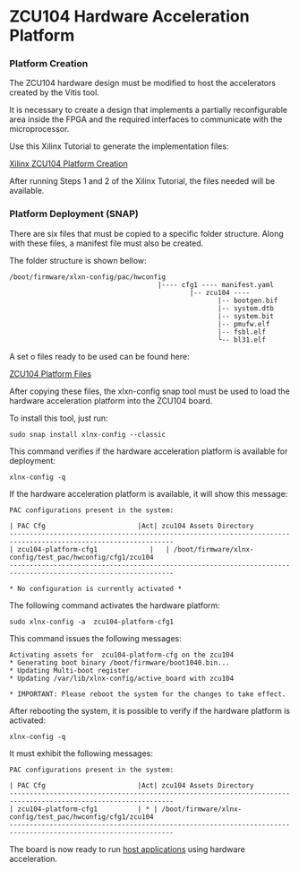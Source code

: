 # **ZCU104 Hardware Acceleration Platform** 



### Platform Creation ###


The ZCU104 hardware design must be modified to host the accelerators created by the Vitis tool.

It is necessary to create a design that implements a partially reconfigurable area inside the FPGA and the required interfaces to communicate with the microprocessor. 

Use this Xilinx Tutorial to generate the implementation files:

[Xilinx ZCU104 Platform Creation](https://xilinx.github.io/Vitis-Tutorials/2022-1/build/html/docs/Vitis_Platform_Creation/Design_Tutorials/02-Edge-AI-ZCU104/README.html)

After running Steps 1 and 2 of the Xilinx Tutorial, the files needed will be available. 


### Platform Deployment (SNAP) ###
There are six files that must be copied to a specific folder structure. Along with these files, a manifest file must also be created.

The folder structure is shown bellow:

```
/boot/firmware/xlxn-config/pac/hwconfig 
                                     |---- cfg1 ---- manifest.yaml
                                             |-- zcu104 ---- 
                                                    |-- bootgen.bif
                                                    |-- system.dtb
                                                    |-- system.bit
                                                    |-- pmufw.elf
                                                    |-- fsbl.elf
                                                    └-- bl31.elf
```         

A set o files ready to be used can be found here:

[ZCU104 Platform Files](https://drive.google.com/drive/folders/15MmE8C17n_ZY8ACJh5jjW4K7eWNIAx8c?usp=share_link)


After copying these files, the xlxn-config snap tool must be used to load the hardware acceleration platform into the ZCU104 board.

To install this tool, just run:

```
sudo snap install xlnx-config --classic
```

This command verifies if the hardware acceleration platform is available for deployment:

```
xlnx-config -q
```

If the hardware acceleration platform is available, it will show this message:

```
PAC configurations present in the system:

| PAC Cfg                       |Act| zcu104 Assets Directory
---------------------------------------------------------------------------------------------------------------
| zcu104-platform-cfg1             |   | /boot/firmware/xlnx-config/test_pac/hwconfig/cfg1/zcu104
---------------------------------------------------------------------------------------------------------------

* No configuration is currently activated *
```

The following command activates the hardware platform:

```
sudo xlnx-config -a  zcu104-platform-cfg1
```

This command issues the following messages:

```
Activating assets for  zcu104-platform-cfg on the zcu104
* Generating boot binary /boot/firmware/boot1040.bin...
* Updating Multi-boot register
* Updating /var/lib/xlnx-config/active_board with zcu104

* IMPORTANT: Please reboot the system for the changes to take effect.
```

After rebooting the system, it is possible to verify if the hardware platform is activated:

```
xlnx-config -q
```

It must exhibit the following messages:
```
PAC configurations present in the system:

| PAC Cfg                       |Act| zcu104 Assets Directory
---------------------------------------------------------------------------------------------------------------
| zcu104-platform-cfg1          | * | /boot/firmware/xlnx-config/test_pac/hwconfig/cfg1/zcu104
---------------------------------------------------------------------------------------------------------------
```


The board is now ready to run [host applications](https://github.com/ELHorta/HW-Accel-APP-VM/blob/main/zcu104_hw_acceleration) using hardware acceleration.






